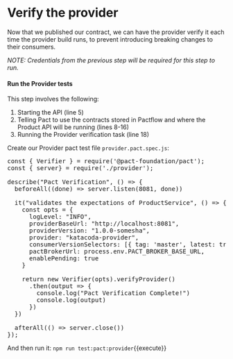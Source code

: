 # Verify the provider

Now that we published our contract, we can have the provider verify it each time the provider build runs, to prevent introducing breaking changes to their consumers.

_NOTE: Credentials from the previous step will be required for this step to run._


#### Run the Provider tests

This step involves the following:

1. Starting the API \(line 5\)
1. Telling Pact to use the contracts stored in Pactflow and where the Product API will be running \(lines 8-16\)
1. Running the Provider verification task \(line 18\)

Create our Provider pact test file `provider.pact.spec.js`:

<pre class="file" data-filename="provider.pact.spec.js" data-target="replace">
const { Verifier } = require('@pact-foundation/pact');
const { server} = require('./provider');

describe("Pact Verification", () => {
  beforeAll((done) => server.listen(8081, done))

  it("validates the expectations of ProductService", () => {
    const opts = {
      logLevel: "INFO",
      providerBaseUrl: "http://localhost:8081",
      providerVersion: "1.0.0-somesha",
      provider: "katacoda-provider",
      consumerVersionSelectors: [{ tag: 'master', latest: true }, { tag: 'prod', latest: true } ],
      pactBrokerUrl: process.env.PACT_BROKER_BASE_URL,
      enablePending: true
    }

    return new Verifier(opts).verifyProvider()
      .then(output => {
        console.log("Pact Verification Complete!")
        console.log(output)
      })
  })

  afterAll(() => server.close())
});
</pre>


And then run it: `npm run test:pact:provider`{{execute}}
